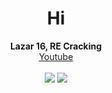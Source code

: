 <h1 align="center">Hi</h1>
<p align="center">
  <b>Lazar 16, RE Cracking</b><br>
  <a href="https://www.youtube.com/channel/UCZeI4eM-JxF0Aq72XcPMP5g">Youtube</a><br><br>
  <img src="https://cdn.discordapp.com/attachments/874443626082598952/874495226004242472/flingue.gif">
  <img src="https://komarev.com/ghpvc/?username=ret42&color=1a1a1a">
  <br></br>

